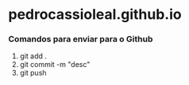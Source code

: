 # pedrocassioleal.github.io


### Comandos para enviar para o Github

1. git add .
2. git commit -m "desc"
3. git push